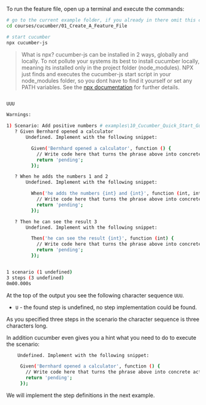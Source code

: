 To run the feature file, open up a terminal and execute the commands:

````bash
# go to the current example folder, if you already in there omit this command
cd courses/cucumber/01_Create_A_Feature_File

# start cucumber
npx cucumber-js
````

> What is npx?
> cucumber-js can be installed in 2 ways, globally and locally. To not pollute your systems its best to install
> cucumber locally, meaning its installed only in the project folder (node_modules). NPX just finds and executes
> the cucumber-js start script in your node_modules folder, so you dont have to find it yourself or set any PATH variables.
> See the [npx documentation](https://www.npmjs.com/package/npx) for further details.

```bash

UUU

Warnings:

1) Scenario: Add positive numbers # examples\10_Cucumber_Quick_Start_Guide\01_Create_A_Feature_File\features\add_numbers.feature:5
   ? Given Bernhard opened a calculator
       Undefined. Implement with the following snippet:

         Given('Bernhard opened a calculator', function () {
           // Write code here that turns the phrase above into concrete actions
           return 'pending';
         });

   ? When he adds the numbers 1 and 2
       Undefined. Implement with the following snippet:

         When('he adds the numbers {int} and {int}', function (int, int2) {
           // Write code here that turns the phrase above into concrete actions
           return 'pending';
         });

   ? Then he can see the result 3
       Undefined. Implement with the following snippet:

         Then('he can see the result {int}', function (int) {
           // Write code here that turns the phrase above into concrete actions
           return 'pending';
         });


1 scenario (1 undefined)
3 steps (3 undefined)
0m00.000s

```

At the top of the output you see the following character sequence `UUU`.

* `U` - the found step is undefined, no step implementation could be found.

As you specified three steps in the scenario the character sequence is three characters long.

In addition cucumber even gives you a hint what you need to do to execute the scenario:

````bash
    Undefined. Implement with the following snippet:

     Given('Bernhard opened a calculator', function () {
       // Write code here that turns the phrase above into concrete actions
       return 'pending';
     });

````

We will implement the step definitions in the next example.